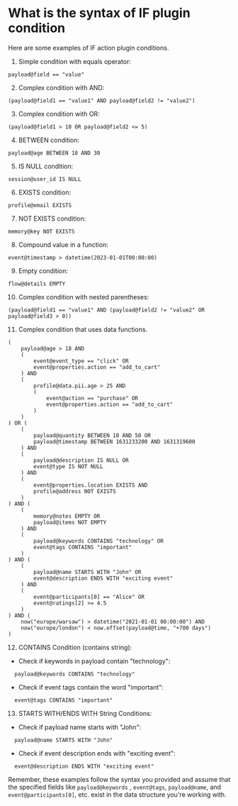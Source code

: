 # What is the syntax of IF plugin condition

Here are some examples of IF action plugin conditions.

1. Simple condition with equals operator:

```
payload@field == "value"
```

2. Complex condition with AND:

```
(payload@field1 == "value1" AND payload@field2 != "value2")
```

3. Complex condition with OR:

```
(payload@field1 > 10 OR payload@field2 <= 5)
```

4. BETWEEN condition:

```
payload@age BETWEEN 18 AND 30
```

5. IS NULL condition:

```
session@user_id IS NULL
```

6. EXISTS condition:

```
profile@email EXISTS
```

7. NOT EXISTS condition:

```
memory@key NOT EXISTS
```

8. Compound value in a function:

```
event@timestamp > datetime(2023-01-01T00:00:00)
```

9. Empty condition:

```
flow@details EMPTY
```

10. Complex condition with nested parentheses:

```
(payload@field1 == "value1" AND (payload@field2 != "value2" OR payload@field3 > 0))
```

11. Complex condition that uses data functions.

```
(
    payload@age > 18 AND 
    (
        event@event_type == "click" OR 
        event@properties.action == "add_to_cart"
    ) AND 
    (
        profile@data.pii.age > 25 AND 
        (
            event@action == "purchase" OR 
            event@properties.action == "add_to_cart"
        )
    )
) OR (
    (
        payload@quantity BETWEEN 10 AND 50 OR 
        payload@timestamp BETWEEN 1631233200 AND 1631319600
    ) AND 
    (
        payload@description IS NULL OR 
        event@type IS NOT NULL
    ) AND 
    (
        event@properties.location EXISTS AND 
        profile@address NOT EXISTS
    )
) AND (
    (
        memory@notes EMPTY OR 
        payload@items NOT EMPTY
    ) AND 
    (
        payload@keywords CONTAINS "technology" OR 
        event@tags CONTAINS "important"
    )
) AND (
    (
        payload@name STARTS WITH "John" OR 
        event@description ENDS WITH "exciting event"
    ) AND 
    (
        event@participants[0] == "Alice" OR 
        event@ratings[2] >= 4.5
    )
) AND (
    now("europe/warsaw") > datetime("2021-01-01 00:00:00") AND 
    now("europe/london") < now.offset(payload@time, "+700 days")
)
```

12. CONTAINS Condition (contains string):

- Check if keywords in payload contain "technology":
```
  payload@keywords CONTAINS "technology"
```

- Check if event tags contain the word "important":
```
  event@tags CONTAINS "important"
```

13. STARTS WITH/ENDS WITH String Conditions:

- Check if payload name starts with "John":
```
  payload@name STARTS WITH "John"
```

- Check if event description ends with "exciting event":
```
  event@description ENDS WITH "exciting event"
```

Remember, these examples follow the syntax you provided and assume that the specified fields like `payload@keywords`
, `event@tags`, `payload@name`, and `event@participants[0]`, etc. exist in the data structure you're working with.

